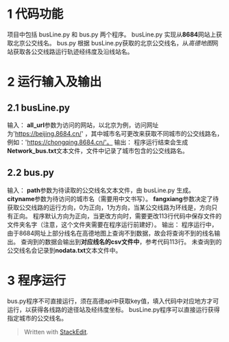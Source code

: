 1 代码功能
=
项目中包括 busLine.py 和 bus.py 两个程序。
busLine.py 实现从**8684**网站上获取北京公交线名。
bus.py 根据 busLine.py获取的北京公交线名，从*高德地图*网站获取各公交线路运行轨迹经纬度及沿线站名。 

2 运行输入及输出
=
2.1 busLine.py
-
输入：
**all_url**参数为访问的网站，以北京为例，访问网址为'https://beijing.8684.cn/' ，其中城市名可更改来获取不同城市的公交线路名，例如：'https://chongqing.8684.cn/'。
输出：
程序运行结束会生成**Network_bus.txt**文本文件，文件中记录了城市包含的公交线路名。

2.2 bus.py
-
输入：
**path**参数为待读取的公交线名文本文件，由 busLine.py 生成。
**cityname**参数为待访问的城市名（需要用中文书写）。
**fangxiang**参数决定了待获取公交线路的运行方向，0为正向，1为方向，当某公交线路为环线是，方向只有正向。  程序默认方向为正向，当更改方向时，需要更改113行代码中保存文件的文件夹名字（注意，这个文件夹需要在程序运行前建好）。
输出：
程序运行中，由于8684网址上部分线名在高德地图上查询不到数据，故会将查询不到的线名输出。
查询到的数据会输出到**对应线名的csv文件中**，参考代码113行。
未查询到的公交线名会记录到**nodata.txt**文本文件中。

3 程序运行
=
bus.py程序不可直接运行，须在高德api中获取key值，填入代码中对应地方才可运行，以获得各线路的途径站及经纬度坐标。
busLine.py程序可以直接运行获得指定城市的公交线名。






> Written with [StackEdit](https://stackedit.io/).
